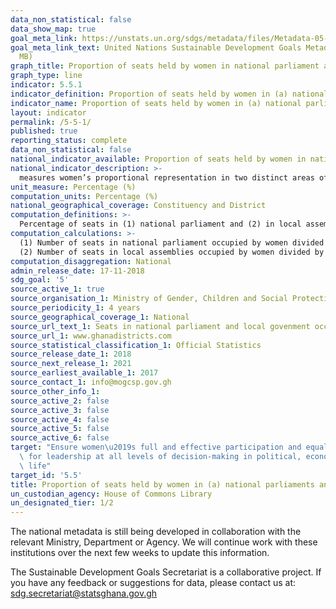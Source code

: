 ```yaml
---
data_non_statistical: false
data_show_map: true
goal_meta_link: https://unstats.un.org/sdgs/metadata/files/Metadata-05-05-01.pdf
goal_meta_link_text: United Nations Sustainable Development Goals Metadata (PDF 4.0
  MB)
graph_title: Proportion of seats held by women in national parliament and local governments
graph_type: line
indicator: 5.5.1
indicator_definition: Proportion of seats held by women in (a) national parliaments and (b) local governments
indicator_name: Proportion of seats held by women in (a) national parliaments and (b) local governments
layout: indicator
permalink: /5-5-1/
published: true
reporting_status: complete
data_non_statistical: false
national_indicator_available: Proportion of seats held by women in national parliaments and local governments
national_indicator_description: >-
  measures women’s proportional representation in two distinct areas of government: (1) national parliaments and (2) local government
unit_measure: Percentage (%)
computation_units: Percentage (%)
national_geographical_coverage: Constituency and District
computation_definitions: >-
  Percentage of seats in (1) national parliament and (2) in local assemblies occupied by women
computation_calculations: >-
  (1) Number of seats in national parliament occupied by women divided by the total number of seats in national parliament and multiplied by 100
  (2) Number of seats in local assemblies occupied by women divided by the total number of seats in local assemblies and multiplied by 100
computation_disaggregation: National
admin_release_date: 17-11-2018
sdg_goal: '5'
source_active_1: true
source_organisation_1: Ministry of Gender, Children and Social Protection
source_periodicity_1: 4 years 
source_geographical_coverage_1: National
source_url_text_1: Seats in national parliament and local govenment occupied by women 
source_url_1: www.ghanadistricts.com
source_statistical_classification_1: Official Statistics
source_release_date_1: 2018
source_next_release_1: 2021
source_earliest_available_1: 2017
source_contact_1: info@mogcsp.gov.gh
source_other_info_1:
source_active_2: false
source_active_3: false
source_active_4: false
source_active_5: false
source_active_6: false
target: "Ensure women\u2019s full and effective participation and equal opportunities\
  \ for leadership at all levels of decision-making in political, economic and public\
  \ life"
target_id: '5.5'
title: Proportion of seats held by women in (a) national parliaments and (b) local governments
un_custodian_agency: House of Commons Library
un_designated_tier: 1/2
---
```

The national metadata is still being developed in collaboration with the relevant Ministry, Department or Agency. We will continue work with these institutions over the next few weeks to update this information.

The Sustainable Development Goals Secretariat is a collaborative project. If you have any feedback or suggestions for data, please contact us at: sdg.secretariat@statsghana.gov.gh
